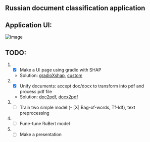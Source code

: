 ## Russian document classification application

## Application UI:
![image](https://user-images.githubusercontent.com/51479797/207982633-5b59cf2b-92f4-4a5f-85a1-2d9f51d9fd49.png)


## TODO:
1. - [X] Make a UI page using gradio with SHAP
    - Solution: [gradioXshap](https://gradio.app/advanced_interface_features/#interpreting-your-predictions), [custom](https://gradio.app/custom_interpretations_with_blocks/)
2. - [X] Unify documents: accept doc/docx to transform into pdf and process pdf file  
    - Solution: [doc2pdf](https://stackoverflow.com/questions/6011115/doc-to-pdf-using-python), [docx2pdf](https://ysko909.github.io/posts/docx-convert-to-pdf-with-python/)
3. - [ ] Train two simple model (- [X] Bag-of-words, Tf-Idf), text preprocessing 
4. - [ ] Fune-tune RuBert model
5. - [ ] Make a presentation
